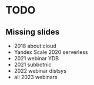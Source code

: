 # TODO

## Missing slides

* 2018 about:cloud
* Yandex Scale 2020 serverless
* 2021 webinar YDB
* 2021 subbotnic
* 2022 webinar distsys
* all 2023 webinars
